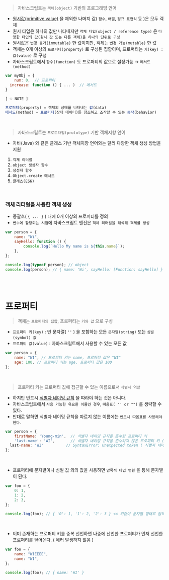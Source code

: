 > 자바스크립트는 `객체(object)` 기반의 프로그래밍 언어

-   [원시값(primitive value)](https://developer.mozilla.org/ko/docs/Glossary/Primitive) 을 제외한 나머지 값( `함수`, `배열`, `정규 표현식` 등 )은 모두 객체
-   원시 타입은 하나의 값만 나타내지만 `객체 타입(object / reference type)` 은 `다양한 타입의 값(원시 값 또는 다른 객체)을 하나의 단위로 구성`
-   원시값은 `변경 불가(immutable)` 한 값이지만, 객체는 `변경 가능(mutable)` 한 값
-   객체는 0개 이상의 `프로퍼티(property)` 로 구성된 집합이며, 프로퍼티는 `키(key) : 값(value)` 로 구성
-   자바스크립트에서 `함수(function)` 도 프로퍼티의 값으로 설정가능 → `메서드(method)`

```jsx
var myObj = {
	num: 0,  // 프로퍼티
  increase: function () { ... )  // 메서드
}
```

```jsx
[ 💡 NOTE ]

프로퍼티(property) = 객체의 상태를 나타내는 값(data)
메서드(method) = 프로퍼티(상태 데이터)를 참조하고 조작할 수 있는 동작(behavior)
```

<br>

> 자바스크립트는 `프로토타입(prototype)` 기반 객체지향 언어

-   자바(Java) 와 같은 클래스 기반 객체지향 언어와는 달리 다양한 객체 생성 방법을 지원

1. `객체 리터럴`
2. `object 생성자 함수`
3. `생성자 함수`
4. `Object.create 메서드`
5. `클래스(ES6)`

<br>

### 객체 리터럴을 사용한 객체 생성

-   중괄호( `{ ... }` ) 내에 0개 이상의 프로퍼티를 정의
-   `변수에 할당되는 시점`에 자바스크립트 엔진은 `객체 리터럴을 해석해 객체를 생성`

```jsx
var person = {
    name: "Wi",
    sayHello: function () {
        console.log(`Hello My name is ${this.name}`);
    },
};

console.log(typeof person); // object
console.log(person); // { name: 'Wi', sayHello: [Function: sayHello] }
```

<br>
<br>

# 프로퍼티

> 객체는 `프로퍼티의 집합`, 프로퍼티는 `키와 값` 으로 구성

-   `프로퍼티 키(key)` : 빈 문자열( `''` ) 을 포함하는 모든 `문자열(string)` 또는 `심벌(symbol) 값`
-   `프로퍼티 값(value)` : 자바스크립트에서 사용할 수 있는 모든 값

```jsx
var person = {
    name: "WI", // 프로퍼티 키는 name, 프로퍼티 값은 "WI"
    age: 100, // 프로퍼티 키는 age, 프로퍼티 값은 100
};
```

<br>

> 프로퍼티 키는 프로퍼티 값에 접근할 수 있는 이름으로서 `식별자 역할`

-   하지만 반드시 [식별자 네이밍 규칙](https://javascript.plainenglish.io/rules-to-follow-when-naming-an-identifier-in-javascript-a992c103bc8c) 을 따라야 하는 것은 아니다.
-   자바스크립트에서 `사용 가능한 유요한 이름인 경우`, `따옴표( '' or "")` 를 생략할 수 있다.
-   반대로 말하면 식별자 네이밍 규칙을 따르지 않는 이름에는 `반드시 따옴표를 사용해야 한다.`

```jsx
var person = {
	firstName: 'Young-min',  // 식별자 네이밍 규칙을 준수한 프로퍼티 키
	'last-name': 'WI',       // 식별자 네이밍 규칙을 준수하지 않은 프로퍼티 키 ( 따옴표를 사용해 문자열 형태 유지 )
  last-name: 'WI'          // SyntaxError: Unexpected token ( 식별자 네이밍 규칙을 준수하지 않은 프로퍼티 키 ( 따옴표를 사용하지 않을 경우 - 표현식으로 해석 ) )
};
```

<br>

-   프로퍼티에 문자열이나 심벌 값 외의 값을 사용하면 `암묵적 타입 변환` 을 통해 문자열이 된다.

```jsx
var foo = {
    0: 1,
    1: 2,
    2: 3,
};

console.log(foo); // { '0': 1, '1': 2, '2': 3 } << 키값이 문자열 형태로 암묵적 타입 변환
```

<br>

-   이미 존재하는 프로퍼티 키를 중복 선언하면 나중에 선언한 프로퍼티가 먼저 선언한 프로퍼티를 덮어쓴다. ( 에러 발생하지 않음 )

```jsx
var foo = {
    name: "WIEEEE",
    name: "WI",
};

console.log(foo); // { name: 'WI' }
```

<br>
<br>
